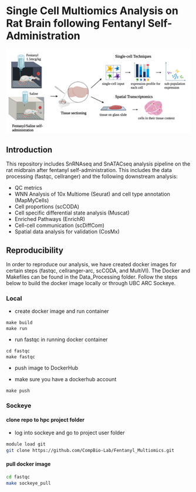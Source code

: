# Single Cell Multiomics Analysis on Rat Brain following Fentanyl Self-Administration 

![Method Overview](Images/method_overview.png)

## Introduction 
This repository includes SnRNAseq and SnATACseq analysis pipeline on the rat midbrain after fentanyl self-administration. This includes the data processing (fastqc, cellranger) and the following downstream analysis: 
* QC metrics 
* WNN Analysis of 10x Multiome (Seurat) and cell type annotation (MapMyCells)
* Cell proportions (scCODA) 
* Cell specific differential state analysis (Muscat) 
* Enriched Pathways (EnrichR)
* Cell-cell communication (scDiffCom)
* Spatial data analysis for validation (CosMx) 

## Reproducibility 
In order to reproduce our analysis, we have created docker images for certain steps (fastqc, cellranger-arc, scCODA, and MultiVI). The Docker and Makefiles can be found in the Data_Processing folder. Follow the steps below to build the docker image locally or through UBC ARC Sockeye. 

### Local 
- create docker image and run container
```
make build
make run
```

- run fastqc in running docker container
```
cd fastqc
make fastqc
```

- push image to DockerHub
* make sure you have a dockerhub account
```
make push
```

### Sockeye

#### clone repo to hpc project folder
- log into sockeye and go to project user folder

```bash
module load git
git clone https://github.com/CompBio-Lab/Fentanyl_Multiomics.git
```

#### pull docker image

```bash
cd fastqc
make sockeye_pull
```
